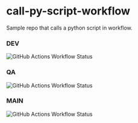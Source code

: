# call-py-script-workflow

Sample repo that calls a python script in workflow.

### DEV

![GitHub Actions Workflow Status](https://img.shields.io/github/actions/workflow/status/mm808/call-py-script-workflow/build.yml?branch=dev)

### QA

![GitHub Actions Workflow Status](https://img.shields.io/github/actions/workflow/status/mm808/call-py-script-workflow/build.yml?branch=qa)

### MAIN

![GitHub Actions Workflow Status](https://img.shields.io/github/actions/workflow/status/mm808/call-py-script-workflow/build.yml?branch=main)
